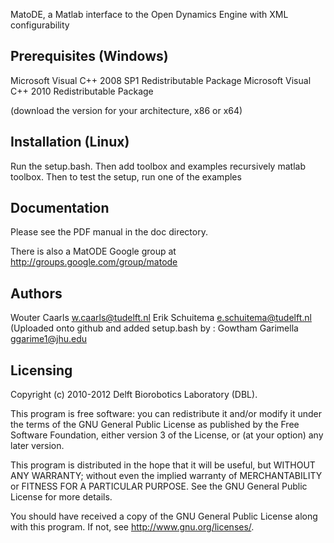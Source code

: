 MatoDE, a Matlab interface to the Open Dynamics Engine with XML configurability

Prerequisites (Windows)
-----------------------

Microsoft Visual C++ 2008 SP1 Redistributable Package
Microsoft Visual C++ 2010 Redistributable Package

(download the version for your architecture, x86 or x64)

Installation (Linux)
-------------------
Run the setup.bash. Then add toolbox and examples recursively matlab toolbox.
Then to test the setup, run one of the examples


Documentation
-------------

Please see the PDF manual in the doc directory.

There is also a MatODE Google group at http://groups.google.com/group/matode

Authors
-------

Wouter Caarls <w.caarls@tudelft.nl>
Erik Schuitema <e.schuitema@tudelft.nl>
(Uploaded onto github and added setup.bash by :
Gowtham Garimella <ggarime1@jhu.edu>

Licensing
---------

Copyright (c) 2010-2012 Delft Biorobotics Laboratory (DBL).

This program is free software: you can redistribute it and/or modify
it under the terms of the GNU General Public License as published by
the Free Software Foundation, either version 3 of the License, or
(at your option) any later version.

This program is distributed in the hope that it will be useful,
but WITHOUT ANY WARRANTY; without even the implied warranty of
MERCHANTABILITY or FITNESS FOR A PARTICULAR PURPOSE.  See the
GNU General Public License for more details.

You should have received a copy of the GNU General Public License
along with this program.  If not, see <http://www.gnu.org/licenses/>.
